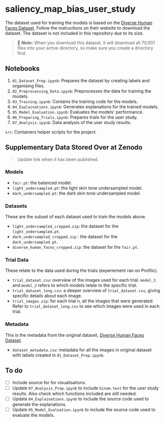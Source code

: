 # saliency_map_bias_user_study

The dataset used for training the models is based on the [Diverse Human Faces Dataset](https://synthesis.ai/diverse-human-faces-dataset/). Follow the instructions on their website to download the dataset. The dataset is not included in this repository due to its size. 

> 📝 **Note:** When you download this dataset, it will download all 70,001 files into your active directory, so make sure you create a directory first.

## Notebooks

1. `01_Dataset_Prep.ipynb`: Prepares the dataset by creating labels and organising files.
2. `02_Preprocessing_Data.ipynb`: Preprocesses the data for training the models.
3. `03_Training.ipynb`: Contains the training code for the models.
4. `04_Explainations.ipynb`: Generates explanations for the trained models.
5. `05_Model_Evaluation.ipynb`: Evaluates the models' performance.
6. `06_Preparing_Trials.ipynb`: Prepares trials for the user study.
7. `07_Analysis.ipynb`: Data analysis of the user study results.



`src`: Containers helper scripts for the project.

## Supplementary Data Stored Over at Zenodo

> Update link when it has been published.

### Models

- `fair.pt`: the balanced model.
- `light_undersampled.pt`: the light skin tone undersampled model.
- `dark_undersampled.pt`: the dark skin tone undersampled model.

### Datasets

These are the subset of each dataset used to train the models above.

- `light_undersampled_cropped.zip`: the dataset for the `light_undersampled.pt`.
- `dark_undersampled_cropped.zip`	: the dataset for the `dark_undersampled.pt`.
- `diverse_human_faces_cropped.zip`: the dataset for the `fair.pt`.

### Trial Data

These relate to the data used during the trials (experiement ran on Profilic).

- `trial_dataset.csv`: overview of the images used for each trial. `model_1` and `model_2` refers to which models relate to the specific trial. 
- `trial_dataset_long.csv`: a deeper overview of `trial_dataset.csv`, giving specific details about each image.
- `trial_images.zip`: for each trial n, all the images that were generated. Refer to `trial_dataset_long.csv` to see which images were used in each trial. 

### Metadata

This is the metadata from the original dataset, [Diverse Human Faces Dataset](https://synthesis.ai/diverse-human-faces-dataset/).

- `dataset_metadata.csv`: metadata for all the images in original dataset with labels created in `01_Dataset_Prep.ipynb`.



## To do

- [ ] Include source for for visualisations.
- [ ] Update `07_Analysis_Prep.ipynb` to include `binom.test` for the user study results. Also check which functions included are still needed.
- [ ] Update `04_Explainations.ipynb` to include the source code used to generate the explanations.
- [ ] Update `05_Model_Evaluation.ipynb` to include the source code used to evaluate the models.
